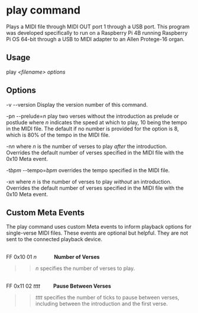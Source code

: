 # **play** command
Plays a MIDI file through MIDI OUT port 1 through a USB port.  This program was developed specifically to run on a Raspberry Pi 4B running Raspberry Pi OS 64-bit through a USB to MIDI adapter to an Allen Protege-16 organ.

## Usage 
play *<filename\>* *options*


## Options
-v --version  Display the version number of this command.

-p*n* --prelude=*n* play two verses without the introduction as prelude or postlude where *n* indicates the speed at which to play, 10 being the tempo in the MIDI file.  The default if no number is provided for the option is 8, which is 80% of the tempo in the MIDI file.

-n*n* where *n* is the number of verses to play *after* the introduction.  Overrides the default number of verses specified in the MIDI file with the 0x10 Meta event.

-t*bpm* --tempo=*bpm*  overrides the tempo specified in the MIDI file.

-x*n* where *n* is the number of verses to play *without* an introduction.  Overrides the default number of verses specified in the MIDI file with the 0x10 Meta event.

## Custom Meta Events
The play command uses custom Meta events to inform playback options for single-verse MIDI files.  These events are optional but helpful.  They are not sent to the connected playback device.

<br>
FF 0x10 01 <i>n</i> &nbsp;&nbsp;&nbsp;&nbsp;&nbsp;&nbsp;&nbsp;&nbsp;&nbsp;&nbsp;&nbsp;<b>Number of Verses</b>

>>*n* specifies the number of verses to play.

<br>
FF 0x11 02 <i>tttt</i>&nbsp;&nbsp;&nbsp;&nbsp;&nbsp;&nbsp;&nbsp;&nbsp <b>Pause Between Verses</b>

>>*tttt* specifies the number of ticks to pause between verses, including between the introduction and the first verse.